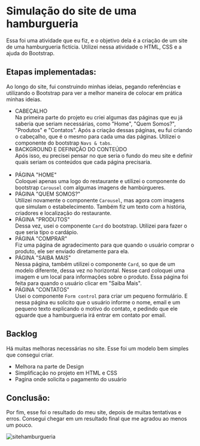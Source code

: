 # Simulação do site de uma hamburgueria
Essa foi uma atividade que eu fiz, e o objetivo dela é a criação de um site de uma hamburgueria fictícia. Utilizei nessa atividade o HTML, CSS e a ajuda do Bootstrap.
## Etapas implementadas:
Ao longo do site, fui construindo minhas ideias, pegando referências e utilizando o Bootstrap para ver a melhor maneira de colocar em prática minhas ideias.
- CABEÇALHO <br>
Na primeira parte do projeto eu criei algumas das páginas que eu já saberia que seriam necessárias, como "Home", "Quem Somos?", "Produtos" e "Contatos". Após a criação dessas páginas, eu fui criando o cabeçalho, que é o mesmo para cada uma das páginas. Utilizei o componente do bootstrap `Navs & tabs`. <br>
- BACKGROUND E DEFINIÇÃO DO CONTEÚDO <br>
Após isso, eu precisei pensar no que seria o fundo do meu site e definir quais seriam os conteúdos que cada página precisaria.
<br> <br>
- PÁGINA "HOME" <br>
Coloquei apenas uma logo do restaurante e utilizei o componente do bootstrap `Carousel` com algumas imagens de hambúrgueres. <br>
- PÁGINA "QUEM SOMOS?" <br>
Utilizei novamente o componente `Carousel`, mas agora com imagens que simulam o estabelecimento. Também fiz um texto com a história, criadores e localização do restaurante. <br>
- PÁGINA "PRODUTOS" <br>
Dessa vez, usei o componente `Card` do bootstrap. Utilizei para fazer o que seria tipo o cardápio. <br>
- PÁGINA "COMPRAR" <br>
Fiz uma página de agradecimento para que quando o usuário comprar o produto, ele ser enviado diretamente para ela. <br>
- PÁGINA "SAIBA MAIS" <br>
Nessa página, também utilizei o componente `Card`, so que de um modelo diferente, dessa vez no horizontal.
Nesse card coloquei uma imagem e um local para informações sobre o produto. Essa página foi feita para quando o usuário clicar em "Saiba Mais". <br>
- PÁGINA "CONTATOS" <br>
Usei o componente `Form control` para criar um pequeno formulário. E nessa página eu solicito que o usuário informe o nome, email e um pequeno texto explicando o motivo do contato, e pedindo que ele qguarde que a hamburgueria irá entrar em contato por email. <br>

## Backlog
Há muitas melhoras necessárias no site. Esse foi um modelo bem simples que consegui criar.
- Melhora na parte de Design
- Simplificação no projeto em HTML e CSS
- Pagina onde solicita o pagamento do usuário

## Conclusão:
Por fim, esse foi o resultado do meu site, depois de muitas tentativas e erros. Consegui chegar em um resultado final que me agradou ao menos um pouco. <br>
<!--
<img src="prints_site/home.png" alt="página home">
<img src="prints_site/quemsomos.png" alt="página quem somos">
<img src="prints_site/produtos.png" alt="página produtos">
<img src="prints_site/compra.png" alt="página compra">
<img src="prints_site/saibamais.png" alt="página saiba mais">
<img src="prints_site/contatos.png" alt="página saiba mais">
-->

![sitehamburgueria](https://github.com/user-attachments/assets/68c8afb7-9004-40e0-a4dc-7eedad54c1cd)

